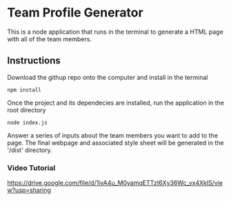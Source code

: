# Team Profile Generator

This is a node application that runs in the terminal to generate a HTML page with all of the team members.

## Instructions

Download the githup repo onto the computer and install in the terminal

    npm install

Once the project and its dependecies are installed, run the application in the root directory

    node index.js

Answer a series of inputs about the team members you want to add to the page. The final webpage and associated style sheet will be generated in the '/dist' directory.

### Video Tutorial

https://drive.google.com/file/d/1ivA4u_M0yamqETTzI6Xy36Wc_vx4XklS/view?usp=sharing

